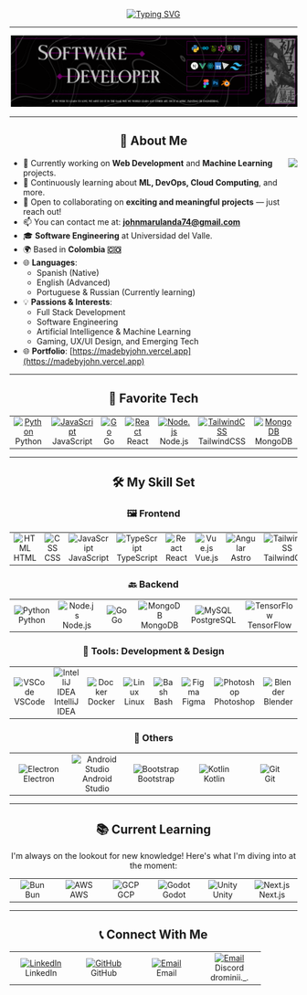 <div align="center">

<a href="https://git.io/typing-svg"><img src="https://readme-typing-svg.herokuapp.com?font=Pixelify+Sans&size=40&pause=2000&color=7947C0&center=true&vCenter=true&width=435&lines=Hi!+I'm+John+%F0%9F%90%B3!" alt="Typing SVG" /></a>

<div>

---

![Header](Wallpaper2.png)

---

## 📖 About Me

<div align="left">

<img align="right" height="200" src="https://i.imgur.com/HgCjMI5.gif" />

- 🔭 Currently working on **Web Development** and **Machine Learning** projects.  
- 🌱 Continuously learning about **ML, DevOps, Cloud Computing**, and more.  
- 👯 Open to collaborating on **exciting and meaningful projects** — just reach out!  
- 📫 You can contact me at: **johnmarulanda74@gmail.com**  
- 🎓 **Software Engineering** at Universidad del Valle.  
- 🌍 Based in **Colombia 🇨🇴**  
- 🌐 **Languages**:  
  - Spanish (Native)  
  - English (Advanced)  
  - Portuguese & Russian (Currently learning)  
- 💡 **Passions & Interests**:  
  - Full Stack Development  
  - Software Engineering  
  - Artificial Intelligence & Machine Learning  
  - Gaming, UX/UI Design, and Emerging Tech  
- 🌐 **Portfolio**: [https://madebyjohn.vercel.app](https://madebyjohn.vercel.app)

</div>


---

## 🔧 Favorite Tech

<table>
  <tr>
    <td align="center" width="96">
      <a href="#favorite-tech">
        <img src="https://skillicons.dev/icons?i=python" width="48" height="48" alt="Python" />
      </a>
      <br>Python
    </td>
    <td align="center" width="96">
      <a href="#favorite-tech">
        <img src="https://skillicons.dev/icons?i=javascript" width="48" height="48" alt="JavaScript" />
      </a>
      <br>JavaScript
    </td>
        <td align="center" width="96">
      <a href="#favorite-tech">
        <img src="https://skillicons.dev/icons?i=go" width="48" height="48" alt="Go" />
      </a>
      <br>Go
    </td>
    <td align="center" width="96">
      <a href="#favorite-tech">
        <img src="https://skillicons.dev/icons?i=react" width="48" height="48" alt="React" />
      </a>
      <br>React
    </td>
    <td align="center" width="96">
      <a href="#favorite-tech">
        <img src="https://skillicons.dev/icons?i=nodejs" width="48" height="48" alt="Node.js" />
      </a>
      <br>Node.js
    </td>
    <td align="center" width="96">
      <a href="#favorite-tech">
        <img src="https://skillicons.dev/icons?i=tailwind" width="48" height="48" alt="TailwindCSS" />
      </a>
      <br>TailwindCSS
    </td>
    <td align="center" width="96">
      <a href="#favorite-tech">
        <img src="https://skillicons.dev/icons?i=mongodb" width="48" height="48" alt="MongoDB" />
      </a>
      <br>MongoDB
    </td>

  </tr>
</table>

---

## 🛠️ My Skill Set

### 🖼️ Frontend
<table>
  <tr>
    <td align="center" width="96">
      <img src="https://skillicons.dev/icons?i=html" width="48" alt="HTML" />
      <br>HTML
    </td>
    <td align="center" width="96">
      <img src="https://skillicons.dev/icons?i=css" width="48" alt="CSS" />
      <br>CSS
    </td>
    <td align="center" width="96">
      <img src="https://skillicons.dev/icons?i=javascript" width="48" alt="JavaScript" />
      <br>JavaScript
    </td>
        <td align="center" width="96">
      <img src="https://skillicons.dev/icons?i=typescript" width="48" alt="TypeScript" />
      <br>TypeScript
    </td>
    <td align="center" width="96">
      <img src="https://skillicons.dev/icons?i=react" width="48" alt="React" />
      <br>React
    <td align="center" width="96">
      <img src="https://skillicons.dev/icons?i=vue" width="48" alt="Vue.js" />
      <br>Vue.js
    </td>
    </td>
        <td align="center" width="96">
      <img src="https://skillicons.dev/icons?i=astro" width="48" alt="Angular" />
      <br>Astro
    </td>
    <td align="center" width="96">
      <img src="https://skillicons.dev/icons?i=tailwind" width="48" alt="TailwindCSS" />
      <br>TailwindCSS
    </td>
    <td align="center" width="96">
      <img src="https://skillicons.dev/icons?i=threejs" width="48" alt="threejs" />
      <br>Three.js
    </td>



  </tr>
</table>

### 🔙 Backend
<table>
  <tr>
    <td align="center" width="96">
      <img src="https://skillicons.dev/icons?i=python" width="48" alt="Python" />
      <br>Python
    </td>
    <td align="center" width="96">
      <img src="https://skillicons.dev/icons?i=nodejs" width="48" alt="Node.js" />
      <br>Node.js
    </td>
    <td align="center" width="96">
      <img src="https://skillicons.dev/icons?i=go" width="48" alt="Go" />
      <br>Go
    </td>
    <td align="center" width="96">
      <img src="https://skillicons.dev/icons?i=mongodb" width="48" alt="MongoDB" />
      <br>MongoDB
    </td>
    <td align="center" width="96">
      <img src="https://skillicons.dev/icons?i=postgres" width="48" alt="MySQL" />
      <br>PostgreSQL
    </td>
        <td align="center" width="96">
      <img src="https://skillicons.dev/icons?i=tensorflow" width="48" alt="TensorFlow" />
      <br>TensorFlow
    </td>
  </tr>
</table>



### 🧰 Tools: Development & Design

<table>
  <tr>
    <td align="center" width="96">
      <img src="https://skillicons.dev/icons?i=vscode" width="48" alt="VSCode" />
      <br>VSCode
    </td>
        <td align="center" width="96">
      <img src="https://skillicons.dev/icons?i=idea" width="48" alt="IntelliJ IDEA" />
      <br> IntelliJ IDEA
    </td>
    <td align="center" width="96">
      <img src="https://skillicons.dev/icons?i=docker" width="48" alt="Docker" />
      <br>Docker
    </td>
    </td>
    <td align="center" width="96">
      <img src="https://skillicons.dev/icons?i=linux" width="48" alt="Linux" />
      <br>Linux
    </td>
    <td align="center" width="96">
      <img src="https://skillicons.dev/icons?i=bash" width="48" alt="Bash" />
      <br>Bash
    </td>
    <td align="center" width="96">
      <img src="https://skillicons.dev/icons?i=figma" width="48" alt="Figma" />
      <br>Figma
    </td>
    <td align="center" width="96">
      <img src="https://skillicons.dev/icons?i=ps" width="48" alt="Photoshop" />
      <br>Photoshop
    </td>
    <td align="center" width="96">
      <img src="https://skillicons.dev/icons?i=blender" width="48" alt="Blender"/>
      <br>Blender
    </td>
  </tr>
</table>

### 🧪 Others
<table> <tr>  <td align="center" width="96"> <img src="https://skillicons.dev/icons?i=electron" width="48" alt="Electron" /> <br>Electron </td> <td align="center" width="96"> <img src="https://skillicons.dev/icons?i=androidstudio" width="48" alt="Android Studio" /> <br>Android Studio </td> <td align="center" width="96"> <img src="https://skillicons.dev/icons?i=bootstrap" width="48" alt="Bootstrap" /> <br>Bootstrap </td> <td align="center" width="96"> <img src="https://skillicons.dev/icons?i=kotlin" width="48" alt="Kotlin" /> <br>Kotlin </td> <td align="center" width="96"> <img src="https://skillicons.dev/icons?i=git" width="48" alt="Git" /> <br>Git </td> </tr> </table>

---

## 📚 Current Learning

I'm always on the lookout for new knowledge! Here's what I'm diving into at the moment:

<table>
  <tr>
    <td align="center" width="96">
      <img src="https://skillicons.dev/icons?i=bun" width="48" alt="Bun" />
      <br>Bun
    </td>
    <td align="center" width="96">
      <img src="https://skillicons.dev/icons?i=aws" width="48" alt="AWS" />
      <br>AWS
    </td>
    <td align="center" width="96">
      <img src="https://skillicons.dev/icons?i=gcp" width="48" alt="GCP" />
      <br>GCP
    </td>
    <td align="center" width="96">
      <img src="https://skillicons.dev/icons?i=godot" width="48" alt="Godot" />
      <br>Godot
    </td>
    <td align="center" width="96">
      <img src="https://skillicons.dev/icons?i=unity" width="48" alt="Unity" />
      <br>Unity
    </td>
      <td align="center" width="96">
      <img src="https://skillicons.dev/icons?i=nextjs" width="48" alt="Next.js" />
      <br>Next.js
    </td>
  </tr>
  
  
  
</table>


---

## 📞 Connect With Me

<table>
  <tr>
    <td align="center" width="96">
      <a href="https://www.linkedin.com/in/john-marulanda/">
        <img src="https://skillicons.dev/icons?i=linkedin" width="48" height="48" alt="LinkedIn" />
      </a>
      <br>LinkedIn
    </td>
    <td align="center" width="96">
      <a href="https://github.com/JohnMarulanda">
        <img src="https://skillicons.dev/icons?i=github" width="48" height="48" alt="GitHub" />
      </a>
      <br>GitHub
    </td>
    <td align="center" width="96">
      <a href="mailto:johnmarulanda74@gmail.com">
        <img src="https://skillicons.dev/icons?i=gmail" width="48" height="48" alt="Email" />
      </a>
      <br>Email
    </td>    <td align="center" width="96">
      <a href="https://discord.com/channels/@me">
        <img src="https://skillicons.dev/icons?i=discord" width="48" height="48" alt="Email" />
      </a>
      <br>Discord 
      <br>drominii._.
    </td>
  </tr>
</table>
